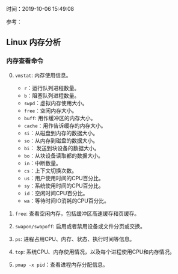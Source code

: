时间：2019-10-06 15:49:08 

参考： 

## Linux 内存分析 

### 内存查看命令 

0. `vmstat`: 内存使用信息。

    * `r`：运行队列进程数量。
    * `b`：阻塞队列进程数量。
    * `swpd`：虚拟内存使用大小。
    * `free`：空闲内存大小。
    * `buff`: 用作缓冲区的内存大小。
    * `cache`：用作告诉缓存的内存大小。
    * `si`：从磁盘到内存的数据大小。
    * `so`：从内存到磁盘的数据大小。
    * `bi`： 发送到块设备的数据大小。
    * `bo`：从块设备读取都的数据大小。
    * `in`：中断数量。
    * `cs`：上下文切换次数。
    * `us`：用户使用时间的CPU百分比。
    * `sy`：系统使用时间的CPU百分比。
    * `id`：空闲时间CPU百分比。
    * `wa`：等待时间IO消耗的CPU百分比。

1. `free`: 查看空闲内存，包括缓冲区高速缓存和页缓存。

3. `swapon/swapoff`: 启用或者禁用设备或文件分页或交换。

5. `ps`: 进程占用CPU、内存、状态、执行时间等信息。

6. `top`: 系统CPU、内存使用情况，以及每个进程使用CPU和内存情况。

8. `pmap -x pid`：查看进程内存分配信息。